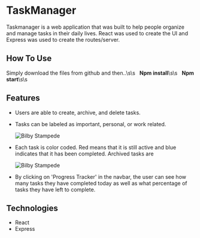 
# TaskManager

Taskmanager is a web application that was built to help people organize and manage tasks in their daily lives. React was used to create the UI and Express was used to create the routes/server. 
  
## How To Use 

Simply download the files from github and then..\s\s
 &nbsp; **Npm install**\s\s
 &nbsp; **Npm start**\s\s


## Features 
  * Users are able to create, archive, and delete tasks. 
    
  * Tasks can be labeled as important, personal, or work related. 
  
       ![Bilby Stampede](https://i.imgur.com/CvF8wrH.gif)
  
  * Each task is color coded. Red means that it is still active and blue indicates that it has been completed. Archived tasks       are 
 
       ![Bilby Stampede](https://i.imgur.com/KcmsTW4.gif)
    
  * By clicking on 'Progress Tracker' in the navbar, the user can see how many tasks they have completed today as well as what     percentage of tasks they have left to complete. 
  
 
## Technologies 
  * React 
  * Express 
